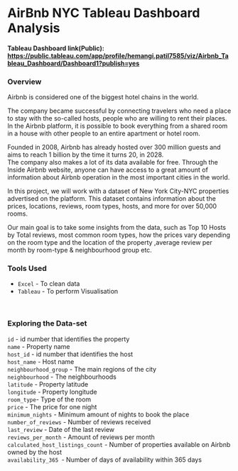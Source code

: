 # AirBnb NYC Tableau Dashboard Analysis

#### Tableau Dashboard link(Public): https://public.tableau.com/app/profile/hemangi.patil7585/viz/Airbnb_Tableau_Dashboard/Dashboard1?publish=yes


### Overview  

Airbnb is considered one of the biggest hotel chains in the world.

The company became successful by connecting travelers who need a place to stay with the so-called hosts, people who are willing to rent their places. In the Airbnb platform, it is possible to book everything from a shared room in a house with other people to an entire apartment or hotel room.

Founded in 2008, Airbnb has already hosted over 300 million guests and aims to reach 1 billion by the time it turns 20, in 2028.  
The company also makes a lot of its data available for free. Through the Inside Airbnb website, anyone can have access to a great amount of information about Airbnb operation in the most important cities in the world.

In this project, we will work with a dataset of New York City-NYC properties advertised on the platform. This dataset contains information about the prices, locations, reviews, room types, hosts, and more for over 50,000 rooms.

Our main goal is to take some insights from the data, such as Top 10 Hosts by Total reviews,
 most common room types, how the prices vary depending on the room type and the location of the property ,average review per month by room-type & neighbourhood group etc.
</br>  

### Tools Used
- `Excel` - To clean data
- `Tableau` - To perform Visualisation

</br>  

### Exploring the Data-set  

`id` - id number that identifies the property\
`name` - Property name\
`host_id` - id number that identifies the host\
`host_name` - Host name\
`neighbourhood_group` - The main regions of the city\
`neighbourhood` - The neighbourhoods\
`latitude` - Property latitude\
`longitude` - Property longitude\
`room_type`- Type of the room\
`price` - The price for one night\
`minimum_nights` - Minimum amount of nights to book the place\
`number_of_reviews` - Number of reviews received\
`last_review` - Date of the last review\
`reviews_per_month` - Amount of reviews per month\
`calculated_host_listings_count` - Number of properties available on Airbnb owned by the host\
`availability_365 `- Number of days of availability within 365 days